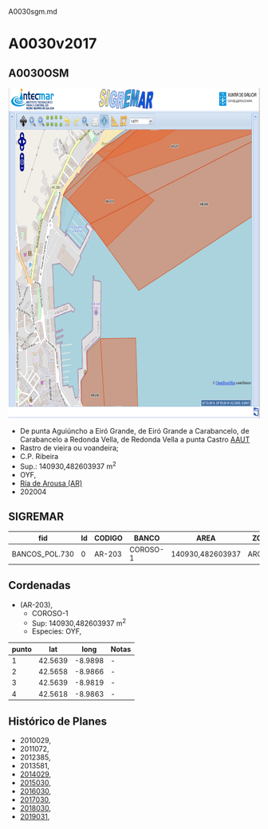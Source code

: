A0030sgm.md

# A0030v2017

## A0030OSM

<img src="https://raw.githubusercontent.com/galirema/galirema-notas/gh-pages/en/pages/uploads/images/A0030OSM.png" alt="A0030OSM" width="824" height="663">


* De punta Aguiúncho a Eiró Grande, de Eiró Grande a Carabancelo, de Carabancelo a Redonda Vella, de Redonda Vella a punta Castro [AAUT](ZonasDeProduccionAAUT.md)
* Rastro de vieira ou voandeira;
* C.P. Ribeira
* Sup.: 140930,482603937 m<sup>2</sup>
* OYF,
* [Ría de Arousa (AR)](zp-AR.md)
* 202004


## SIGREMAR

|fid|Id|CODIGO|BANCO|AREA|ZONA|CONFRARIA|REXIMEN|MODALIDADE|PROVINCIA|ESP\_OBXET|ESP_SECUND|X|Y
|---|--|------|-----|----|----|---------|-------|----------|---------|---------|----------|-|-|
|BANCOS_POL.730|0|AR-203|COROSO-1|140930,482603937|AROUSA|RIBEIRA|AUTORIZACION|FLOTE|A CORUÑA|OYF,|SC|501146.0|4712384.0|




## Cordenadas

* (AR-203),
	* COROSO-1
	* Sup: 140930,482603937 m<sup>2</sup>
	* Especies: OYF,

|punto|lat|long|Notas|
|-----|---|----|-----|
|1|42.5639|-8.9898|-|
|2|42.5658|-8.9866|-|
|3|42.5639|-8.9819|-|
|4|42.5618|-8.9863|-|




## Histórico de Planes


+ 2010029,
+ 2011072,
+ 2012385,
+ 2013581,
+ [2014029](http://www.galiciamarineira.info/content/pexma2014AAUT029),
+ [2015030](http://www.galiciamarineira.info/content/pexma2015AAUT030),
+ [2016030](http://www.galiciamarineira.info/content/pexma2016AAUT030),
+ [2017030](https://galirema.wikia.org/es/wiki/Pexma2017AAUT030),
+ [2018030](https://galirema.wikia.org/es/wiki/Pexma2018AAUT030),
+ [2019031](https://galirema.wikia.org/es/wiki/Pexma2019AAUT031),






